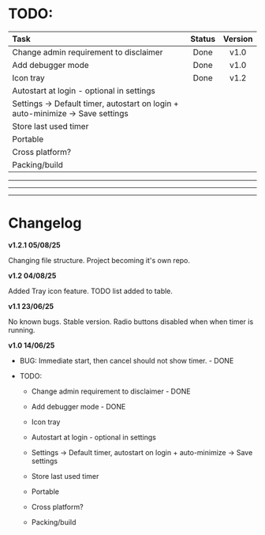 # TODO:

| Task                                                                           | Status | Version |
| :----------------------------------------------------------------------------- | :----: | :-----: |
| Change admin requirement to disclaimer                                         |  Done  |  v1.0   |
| Add debugger mode                                                              |  Done  |  v1.0   |
| Icon tray                                                                      |  Done  |  v1.2   |
| Autostart at login - optional in settings                                      |        |         |
| Settings -> Default timer, autostart on login + auto-minimize -> Save settings |        |         |
| Store last used timer                                                          |        |         |
| Portable                                                                       |        |         |
| Cross platform?                                                                |        |         |
| Packing/build                                                                  |        |         |

---

---

---

# Changelog

**v1.2.1 05/08/25**

Changing file structure. Project becoming it's own repo. 

**v1.2 04/08/25**

Added Tray icon feature. TODO list added to table.

**v1.1 23/06/25**

No known bugs. Stable version. Radio buttons disabled when when timer is running.

**v1.0 14/06/25**

- BUG:
  Immediate start, then cancel should not show timer. - DONE

- TODO:

  - Change admin requirement to disclaimer - DONE
  - Add debugger mode - DONE

  - Icon tray
  - Autostart at login - optional in settings
  - Settings -> Default timer, autostart on login + auto-minimize -> Save settings
  - Store last used timer
  - Portable
  - Cross platform?
  - Packing/build
